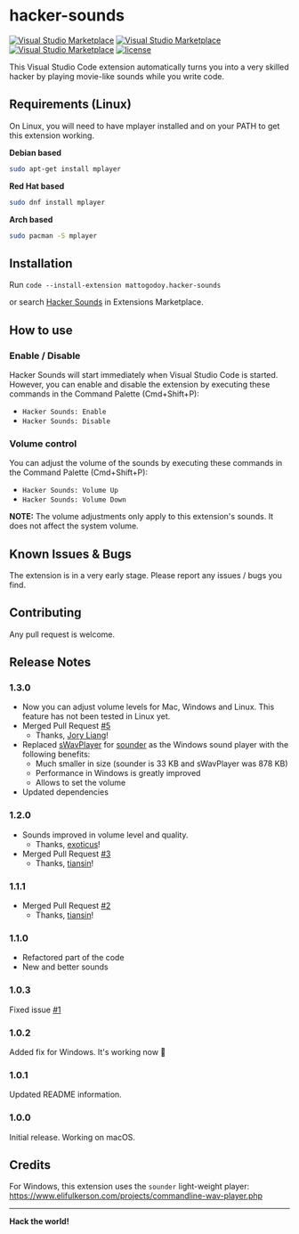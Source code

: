# hacker-sounds

[![Visual Studio Marketplace](https://img.shields.io/vscode-marketplace/v/mattogodoy.hacker-sounds.svg)](https://marketplace.visualstudio.com/items?itemName=mattogodoy.hacker-sounds)
[![Visual Studio Marketplace](https://img.shields.io/vscode-marketplace/d/mattogodoy.hacker-sounds.svg)](https://marketplace.visualstudio.com/items?itemName=mattogodoy.hacker-sounds)
[![Visual Studio Marketplace](https://img.shields.io/vscode-marketplace/r/mattogodoy.hacker-sounds.svg)](https://marketplace.visualstudio.com/items?itemName=mattogodoy.hacker-sounds)
[![license](https://img.shields.io/github/license/mashape/apistatus.svg)](https://github.com/jengjeng/aural-coding-vscode/blob/master/LICENSE)

This Visual Studio Code extension automatically turns you into a very skilled hacker by playing movie-like sounds while you write code.

## Requirements (Linux)

On Linux, you will need to have mplayer installed and on your PATH to get this extension working.

**Debian based**
```bash
sudo apt-get install mplayer
```

**Red Hat based**
```bash
sudo dnf install mplayer
```

**Arch based**
```bash
sudo pacman -S mplayer
```

## Installation

Run `code --install-extension mattogodoy.hacker-sounds`

or search [Hacker Sounds](https://marketplace.visualstudio.com/items?itemName=mattogodoy.hacker-sounds) in Extensions Marketplace.

## How to use

### Enable / Disable

Hacker Sounds will start immediately when Visual Studio Code is started. However, you can enable and disable the extension by executing these commands in the Command Palette (Cmd+Shift+P):

- `Hacker Sounds: Enable`
- `Hacker Sounds: Disable`

### Volume control

You can adjust the volume of the sounds by executing these commands in the Command Palette (Cmd+Shift+P):

- `Hacker Sounds: Volume Up`
- `Hacker Sounds: Volume Down`

**NOTE:** The volume adjustments only apply to this extension's sounds. It does not affect the system volume.

## Known Issues & Bugs

The extension is in a very early stage. Please report any issues / bugs you find.

## Contributing

Any pull request is welcome.

## Release Notes

### 1.3.0

- Now you can adjust volume levels for Mac, Windows and Linux. This feature has not been tested in Linux yet.
- Merged Pull Request [#5](https://github.com/mattogodoy/hacker-sounds/pull/5)
    - Thanks, [Jory Liang](https://github.com/liangzr)!
- Replaced [sWavPlayer](https://www.dcmembers.com/skwire/download/swavplayer/) for [sounder](https://www.elifulkerson.com/projects/commandline-wav-player.php) as the Windows sound player with the following benefits:
    - Much smaller in size (sounder is 33 KB and sWavPlayer was 878 KB)
    - Performance in Windows is greatly improved
    - Allows to set the volume
- Updated dependencies

### 1.2.0

- Sounds improved in volume level and quality.
    - Thanks, [exoticus](https://github.com/exoticus)!
- Merged Pull Request [#3](https://github.com/mattogodoy/hacker-sounds/pull/3)
    - Thanks, [tiansin](https://github.com/tiansin)!

### 1.1.1

- Merged Pull Request [#2](https://github.com/mattogodoy/hacker-sounds/pull/2)
    - Thanks, [tiansin](https://github.com/tiansin)!

### 1.1.0

- Refactored part of the code
- New and better sounds

### 1.0.3

Fixed issue [#1](https://github.com/mattogodoy/hacker-sounds/issues/1)

### 1.0.2

Added fix for Windows. It's working now 🎉

### 1.0.1

Updated README information.

### 1.0.0

Initial release. Working on macOS.


## Credits

For Windows, this extension uses the `sounder` light-weight player:
https://www.elifulkerson.com/projects/commandline-wav-player.php

-----------------------------------------------------------------------------------------------------------

**Hack the world!**

